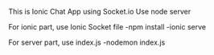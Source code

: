 This is Ionic Chat App using Socket.io
Use node server

For ionic part, use Ionic Socket file
  -npm install
  -ionic serve

For server part, use index.js
  -nodemon index.js

